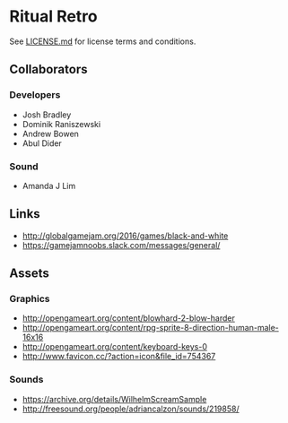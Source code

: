 # Ritual Retro

See [LICENSE.md](./LICENSE.md) for license terms and conditions.

## Collaborators
### Developers
- Josh Bradley
- Dominik Raniszewski
- Andrew Bowen
- Abul Dider

### Sound
- Amanda J Lim

## Links
- http://globalgamejam.org/2016/games/black-and-white
- https://gamejamnoobs.slack.com/messages/general/

## Assets
### Graphics
- http://opengameart.org/content/blowhard-2-blow-harder
- http://opengameart.org/content/rpg-sprite-8-direction-human-male-16x16
- http://opengameart.org/content/keyboard-keys-0
- http://www.favicon.cc/?action=icon&file_id=754367

### Sounds
- https://archive.org/details/WilhelmScreamSample
- http://freesound.org/people/adriancalzon/sounds/219858/ 


